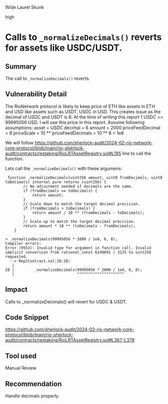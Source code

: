 Wide Laurel Skunk

high

# Calls to `_normalizeDecimals()`  reverts for assets like USDC/USDT.

## Summary
The call to `_normalizeDecimals()` reverts.
## Vulnerability Detail
The RioNetwork protocol is likely to keep price of ETH like assets in ETH and USD like assets such as USDT, USDC in USD. This creates issue as the decimal of USDC and USDT is 6.
At the time of writing this report 1 USDC == 99995056 USD. I will use this price in this report.
Assume following assumptions:
asset = USDC
decimal = 6
amount = 2000
priceFeedDecimal = 8
priceScale = 10 ** priceFeedDecimals = 10 ** 8 = 1e8

We will follow https://github.com/sherlock-audit/2024-02-rio-network-core-protocol/blob/main/rio-sherlock-audit/contracts/restaking/RioLRTAssetRegistry.sol#L195 line to call the function.

Lets call the `_normalizeDecimals()` with these argumens:
```solidity
 function _normalizeDecimals(uint256 amount, uint8 fromDecimals, uint8 toDecimals) internal pure returns (uint256) {
        // No adjustment needed if decimals are the same.
        if (fromDecimals == toDecimals) {
            return amount;
        }
        // Scale down to match the target decimal precision.
        if (fromDecimals > toDecimals) {
            return amount / 10 ** (fromDecimals - toDecimals);
        }
        // Scale up to match the target decimal precision.
        return amount * 10 ** (toDecimals - fromDecimals);
    }

➜ _normalizeDecimals(99995056 * 2000 / 1e8, 6, 8);
Compiler errors:
Error (9553): Invalid type for argument in function call. Invalid implicit conversion from rational_const 6249691 / 3125 to uint256 requested.
  --> ReplContract.sol:28:28:
   |
28 |         _normalizeDecimals(99995056 * 2000 / 1e8, 6, 8);
   |                            ^^^^^^^^^^^^^^^^^^^^^

```

## Impact
Calls to _normalizeDecimals() will revert for USDC & USDT.

## Code Snippet
https://github.com/sherlock-audit/2024-02-rio-network-core-protocol/blob/main/rio-sherlock-audit/contracts/restaking/RioLRTAssetRegistry.sol#L367-L378
## Tool used

Manual Review

## Recommendation
Handle decimals properly.